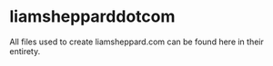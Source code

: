# liamshepparddotcom
All files used to create liamsheppard.com can be found here in their entirety.
